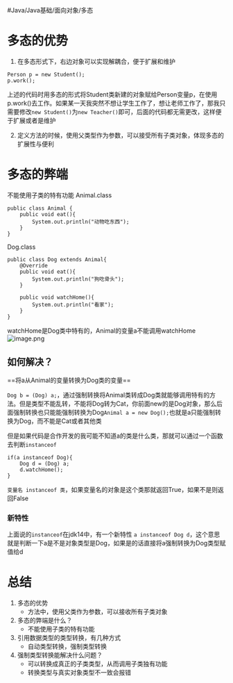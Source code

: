 #Java/Java基础/面向对象/多态 
# 多态的优势
1. 在多态形式下，右边对象可以实现解耦合，便于扩展和维护
```
Person p = new Student();
p.work();
```
上述的代码时用多态的形式将Student类新建的对象赋给Person变量p，在使用p.work()去工作。如果某一天我突然不想让学生工作了，想让老师工作了，那我只需要修改`new Student()`为`new Teacher()`即可，后面的代码都无需更改，这样便于扩展或者是维护

2. 定义方法的时候，使用父类型作为参数，可以接受所有子类对象，体现多态的扩展性与便利
# 多态的弊端
不能使用子类的特有功能
Animal.class
```
public class Animal {  
    public void eat(){  
        System.out.println("动物吃东西");  
    }  
}
```
Dog.class
```
public class Dog extends Animal{  
    @Override  
    public void eat(){  
        System.out.println("狗吃骨头");  
    }  
  
    public void watchHome(){  
        System.out.println("看家");  
    }  
}
```

watchHome是Dog类中特有的，Animal的变量a不能调用watchHome
![image.png](https://pic.hibugs.net/NGBTEAM/20250319164503447.png)

## 如何解决？
==将a从Animal的变量转换为Dog类的变量==

`Dog b = (Dog) a;`，通过强制转换将Animal类转成Dog类就能够调用特有的方法。但是类型不能乱转，不能将Dog转为Cat，你前面new的是Dog对象，那么后面强制转换也只能能强制转换为Dog`Animal a = new Dog();`也就是a只能强制转换为Dog，而不能是Cat或者其他类

但是如果代码是合作开发的我可能不知道a的类是什么类，那就可以通过一个函数去判断`instanceof`
```
if(a instanceof Dog){
	Dog d = (Dog) a;
	d.watchHome();
}
```
`变量名 instanceof 类`，如果变量名的对象是这个类那就返回True，如果不是则返回False
### 新特性
上面说的`instanceof`在jdk14中，有一个新特性
`a instanceof Dog d`，这个意思就是判断一下a是不是对象类型是Dog，如果是的话直接将a强制转换为Dog类型赋值给d
# 总结
1. 多态的优势
	- 方法中，使用父类作为参数，可以接收所有子类对象
2. 多态的弊端是什么？
	- 不能使用子类的特有功能
3. 引用数据类型的类型转换，有几种方式
	- 自动类型转换，强制类型转换
4. 强制类型转换能解决什么问题？
	- 可以转换成真正的子类类型，从而调用子类独有功能
	- 转换类型与真实对象类型不一致会报错
